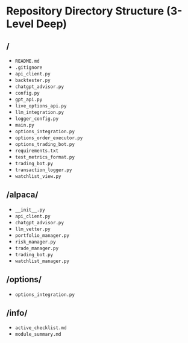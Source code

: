# Repository Directory Structure (3-Level Deep)

## /

- `README.md`
- `.gitignore`
- `api_client.py`
- `backtester.py`
- `chatgpt_advisor.py`
- `config.py`
- `gpt_api.py`
- `live_options_api.py`
- `llm_integration.py`
- `logger_config.py`
- `main.py`
- `options_integration.py`
- `options_order_executor.py`
- `options_trading_bot.py`
- `requirements.txt`
- `test_metrics_format.py`
- `trading_bot.py`
- `transaction_logger.py`
- `watchlist_view.py`

## /alpaca/

- `__init__.py`
- `api_client.py`
- `chatgpt_advisor.py`
- `llm_vetter.py`
- `portfolio_manager.py`
- `risk_manager.py`
- `trade_manager.py`
- `trading_bot.py`
- `watchlist_manager.py`

## /options/

- `options_integration.py`

## /info/

- `active_checklist.md`
- `module_summary.md`
